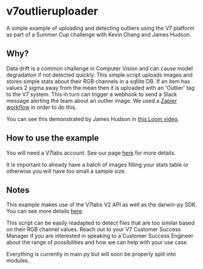 # v7outlieruploader

A simple example of uploading and detecting outliers using the V7 platform as part of a Summer Cup challenge with Kevin Chang and James Hudson.

## Why?
Data drift is a common challenge in Computer Vision and can cause model degradation if not detected quickly. This simple script uploads images and stores simple stats about their RGB channels in a sqllite DB. If an item has values 2 sigma away from the mean then it is uploaded with an 'Outlier' tag to the V7 system. This in turn can trigger a webhook to send a Slack message alerting the team about an outlier image. We used a [Zapier workflow](https://zapier.com/shared/da5be18e8019d3865ec01b0f106dbf044971455a) in order to do this.

You can see this demonstrated by James Hudson in [this Loom video](https://www.loom.com/share/2a261e2434fc409f9720b910956334b5).

## How to use the example
You will need a V7labs account. See our page [here](https://www.v7labs.com/) for more details.

It is important to already have a batch of images filling your stats table or otherwise you will have too small a sample size.


## Notes
This example makes use of the V7labs V2 API as well as the darwin-py SDK. You can see more details [here](https://docs.v7labs.com/v2.0/reference/introduction).

This script can be easily readapted to detect files that are too similar based on their RGB channel values. Reach out to your V7 Customer Success Manager if you are interested in speaking to a Customer Success Engineer about the range of possibilities and how we can help with your use case.

Everything is currently in main.py but will soon be properly split into modules.
